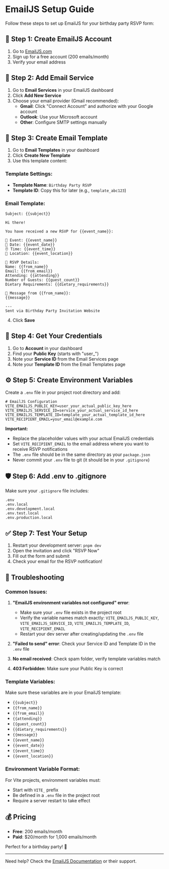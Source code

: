 # EmailJS Setup Guide

Follow these steps to set up EmailJS for your birthday party RSVP form:

## 🚀 Step 1: Create EmailJS Account

1. Go to [EmailJS.com](https://www.emailjs.com/)
2. Sign up for a free account (200 emails/month)
3. Verify your email address

## 📧 Step 2: Add Email Service

1. Go to **Email Services** in your EmailJS dashboard
2. Click **Add New Service**
3. Choose your email provider (Gmail recommended):
   - **Gmail**: Click "Connect Account" and authorize with your Google account
   - **Outlook**: Use your Microsoft account
   - **Other**: Configure SMTP settings manually

## 📝 Step 3: Create Email Template

1. Go to **Email Templates** in your dashboard
2. Click **Create New Template**
3. Use this template content:

### Template Settings:
- **Template Name**: `Birthday Party RSVP`
- **Template ID**: Copy this for later (e.g., `template_abc123`)

### Email Template:
```
Subject: {{subject}}

Hi there!

You have received a new RSVP for {{event_name}}:

📅 Event: {{event_name}}
📅 Date: {{event_date}}
⏰ Time: {{event_time}}
📍 Location: {{event_location}}

👤 RSVP Details:
Name: {{from_name}}
Email: {{from_email}}
Attending: {{attending}}
Number of Guests: {{guest_count}}
Dietary Requirements: {{dietary_requirements}}

💌 Message from {{from_name}}:
{{message}}

---
Sent via Birthday Party Invitation Website
```

4. Click **Save**

## 🔑 Step 4: Get Your Credentials

1. Go to **Account** in your dashboard
2. Find your **Public Key** (starts with "user_")
3. Note your **Service ID** from the Email Services page
4. Note your **Template ID** from the Email Templates page

## ⚙️ Step 5: Create Environment Variables

Create a `.env` file in your project root directory and add:

```env
# EmailJS Configuration
VITE_EMAILJS_PUBLIC_KEY=user_your_actual_public_key_here
VITE_EMAILJS_SERVICE_ID=service_your_actual_service_id_here
VITE_EMAILJS_TEMPLATE_ID=template_your_actual_template_id_here
VITE_RECIPIENT_EMAIL=your_email@example.com
```

**Important:** 
- Replace the placeholder values with your actual EmailJS credentials
- Set `VITE_RECIPIENT_EMAIL` to the email address where you want to receive RSVP notifications
- The `.env` file should be in the same directory as your `package.json`
- Never commit your `.env` file to git (it should be in your `.gitignore`)

## 🛡️ Step 6: Add .env to .gitignore

Make sure your `.gitignore` file includes:
```
.env
.env.local
.env.development.local
.env.test.local
.env.production.local
```

## ✅ Step 7: Test Your Setup

1. Restart your development server: `pnpm dev`
2. Open the invitation and click "RSVP Now"
3. Fill out the form and submit
4. Check your email for the RSVP notification!

## 🔧 Troubleshooting

### Common Issues:

1. **"EmailJS environment variables not configured" error**: 
   - Make sure your `.env` file exists in the project root
   - Verify the variable names match exactly: `VITE_EMAILJS_PUBLIC_KEY`, `VITE_EMAILJS_SERVICE_ID`, `VITE_EMAILJS_TEMPLATE_ID`, `VITE_RECIPIENT_EMAIL`
   - Restart your dev server after creating/updating the `.env` file

2. **"Failed to send" error**: Check your Service ID and Template ID in the `.env` file

3. **No email received**: Check spam folder, verify template variables match

4. **403 Forbidden**: Make sure your Public Key is correct

### Template Variables:
Make sure these variables are in your EmailJS template:
- `{{subject}}`
- `{{from_name}}`
- `{{from_email}}`
- `{{attending}}`
- `{{guest_count}}`
- `{{dietary_requirements}}`
- `{{message}}`
- `{{event_name}}`
- `{{event_date}}`
- `{{event_time}}`
- `{{event_location}}`

### Environment Variable Format:
For Vite projects, environment variables must:
- Start with `VITE_` prefix
- Be defined in a `.env` file in the project root
- Require a server restart to take effect

## 💰 Pricing

- **Free**: 200 emails/month
- **Paid**: $20/month for 1,000 emails/month

Perfect for a birthday party! 🎉

---

Need help? Check the [EmailJS Documentation](https://www.emailjs.com/docs/) or their support. 